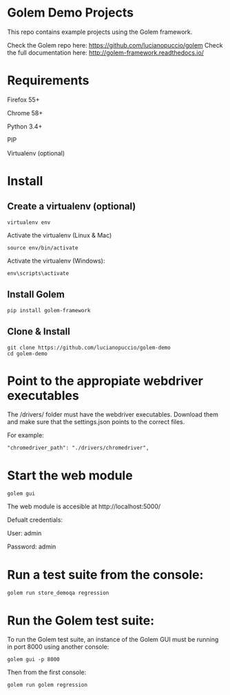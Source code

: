 
# Golem Demo Projects

This repo contains example projects using the Golem framework.

Check the Golem repo here: https://github.com/lucianopuccio/golem
Check the full documentation here: http://golem-framework.readthedocs.io/

# Requirements

Firefox 55+

Chrome 58+

Python 3.4+

PIP

Virtualenv (optional)


# Install

## Create a virtualenv (optional)

```
virtualenv env
```

Activate the virtualenv (Linux & Mac)
```
source env/bin/activate
```

Activate the virtualenv (Windows):

```
env\scripts\activate
```

## Install Golem

```
pip install golem-framework
```

## Clone & Install

```
git clone https://github.com/lucianopuccio/golem-demo
cd golem-demo
```

# Point to the appropiate webdriver executables

The /drivers/ folder must have the webdriver executables. Download them and make sure that the settings.json points to the correct files.

For example:
```
"chromedriver_path": "./drivers/chromedriver",
```


# Start the web module

```
golem gui
```

The web module is accesible at http://localhost:5000/

Defualt credentials:

User: admin

Password: admin


# Run a test suite from the console:

```
golem run store_demoqa regression
```


# Run the Golem test suite:

To run the Golem test suite, an instance of the Golem GUI must be running in port 8000 using another console:

```
golem gui -p 8000
```

Then from the first console:

```
golem run golem regression
```